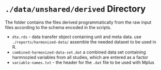 `./data/unshared/derived` Directory
=========

The folder contains the files derived programmatically from the raw input files according to the schema encoded in the scripts.

- `dto.rds`  - data transfer object containing unit and meta data. use `./reports/harmonized-data/` assemble the needed dataset to be used in R.
- `combined-harmonized-data-set.dat` a combined data set containing harmnozied variables from all studies, which are entered as a factor
- `variable-names.txt` - the header for the `.dat` file to be used with Mplus


